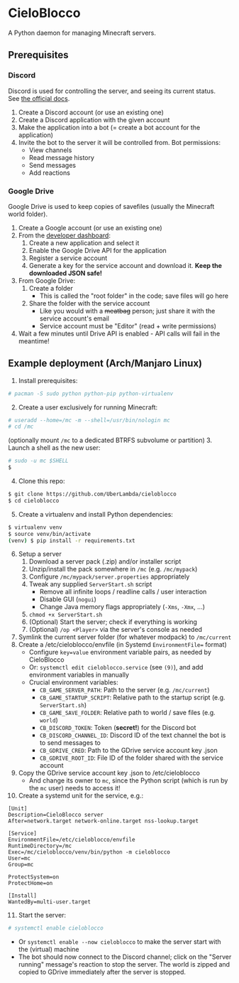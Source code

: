 # CieloBlocco
A Python daemon for managing Minecraft servers.

## Prerequisites
### Discord
Discord is used for controlling the server, and seeing its current status.  
See [the official docs](https://discord.com/developers/docs/intro).

1. Create a Discord account (or use an existing one)
2. Create a Discord application with the given account
3. Make the application into a bot (= create a bot account for the application)
4. Invite the bot to the server it will be controlled from. Bot permissions:
    - View channels
    - Read message history
    - Send messages
    - Add reactions

### Google Drive
Google Drive is used to keep copies of savefiles (usually the Minecraft world folder).

1. Create a Google account (or use an existing one)
2. From the [developer dashboard](https://console.cloud.google.com/home/dashboard):
    1. Create a new application and select it
    2. Enable the Google Drive API for the application
    3. Register a service account
    4. Generate a key for the service account and download it. **Keep the downloaded JSON safe!**
3. From Google Drive:
    1. Create a folder
        - This is called the "root folder" in the code; save files will go here
    2. Share the folder with the service account
        - Like you would with a ~~meatbag~~ person; just share it with the service account's email
        - Service account must be "Editor" (read + write permissions)
4. Wait a few minutes until Drive API is enabled - API calls will fail in the meantime!

## Example deployment (Arch/Manjaro Linux)
1. Install prerequisites:
```bash
# pacman -S sudo python python-pip python-virtualenv
```
2. Create a user exclusively for running Minecraft:
```bash
# useradd --home=/mc -m --shell=/usr/bin/nologin mc
# cd /mc
```
(optionally mount `/mc` to a dedicated BTRFS subvolume or partition)
3. Launch a shell as the new user:
```bash
# sudo -u mc $SHELL
$
```
4. Clone this repo:
```bash
$ git clone https://github.com/UberLambda/cieloblocco
$ cd cieloblocco
```
5. Create a virtualenv and install Python dependencies:
```bash
$ virtualenv venv
$ source venv/bin/activate
(venv) $ pip install -r requirements.txt
```
6. Setup a server
    1. Download a server pack (.zip) and/or installer script
    2. Unzip/install the pack somewhere in `/mc` (e.g. `/mc/mypack`)
    3. Configure `/mc/mypack/server.properties` appropriately
    4. Tweak any supplied `ServerStart.sh` script
        - Remove all infinite loops / readline calls / user interaction
        - Disable GUI (`nogui`)
        - Change Java memory flags appropriately (`-Xms`, `-Xmx`, ...)
    5. `chmod +x ServerStart.sh`
    6. (Optional) Start the server; check if everything is working
    7. (Optional) `/op <Player>` via the server's console as needed
7. Symlink the current server folder (for whatever modpack) to `/mc/current`
8. Create a /etc/cieloblocco/envfile (in Systemd `EnvironmentFile=` format)
    - Configure `key=value` environment variable pairs, as needed by CieloBlocco
    - Or: `systemctl edit cieloblocco.service` (see `(9)`), and add environment variables in manually
    - Crucial environment variables:
        - `CB_GAME_SERVER_PATH`: Path to the server (e.g. `/mc/current`)
        - `CB_GAME_STARTUP_SCRIPT`: Relative path to the startup script (e.g. `ServerStart.sh`)
        - `CB_GAME_SAVE_FOLDER`: Relative path to world / save files (e.g. `world`)
        - `CB_DISCORD_TOKEN`: Token (**secret!**) for the Discord bot
        - `CB_DISCORD_CHANNEL_ID`: Discord ID of the text channel the bot is to send messages to
        - `CB_GDRIVE_CRED`: Path to the GDrive service account key .json
        - `CB_GDRIVE_ROOT_ID`: File ID of the folder shared with the service account
9. Copy the GDrive service account key .json to /etc/cieloblocco
    - And change its owner to `mc`, since the Python script (which is run by the `mc` user) needs to access it!
10. Create a systemd unit for the service, e.g.:
```properties
[Unit]
Description=CieloBlocco server
After=network.target network-online.target nss-lookup.target

[Service]
EnvironmentFile=/etc/cieloblocco/envfile
RuntimeDirectory=/mc
Exec=/mc/cieloblocco/venv/bin/python -m cieloblocco
User=mc
Group=mc

ProtectSystem=on
ProtectHome=on

[Install]
WantedBy=multi-user.target
```
11. Start the server:
```bash
# systemctl enable cieloblocco
```
- Or `systemctl enable --now cieloblocco` to make the server start with the (virtual) machine
- The bot should now connect to the Discord channel; click on the "Server running" message's reaction to stop the server. The world is zipped and copied to GDrive immediately after the server is stopped.
